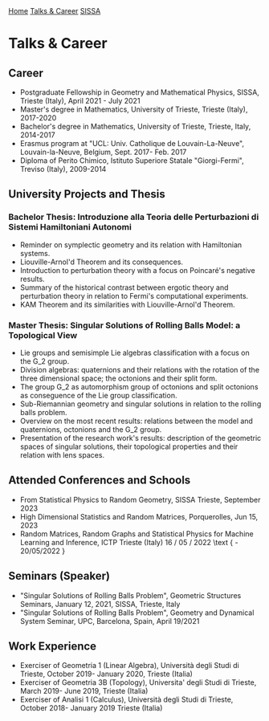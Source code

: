 <div class="topnav">
  <a href="#https://aleetamai.github.io">Home</a>
  <a href="https://aleetamai.github.io/talks&carrer">Talks & Career</a>
  <a href="https://www.sissa.it">SISSA</a>
</div>


# Talks & Career 

## Career
- Postgraduate Fellowship in Geometry and Mathematical Physics, SISSA, Trieste (Italy), April 2021 - July 2021
- Master's degree in Mathematics, University of Trieste, Trieste (Italy), 2017-2020
- Bachelor's degree in Mathematics, University of Trieste, Trieste, Italy, 2014-2017
- Erasmus program at "UCL: Univ. Catholique de Louvain-La-Neuve", Louvain-la-Neuve, Belgium, Sept. 2017- Feb. 2017
- Diploma of Perito Chimico, Istituto Superiore Statale "Giorgi-Fermi", Treviso (Italy), 2009-2014

## University Projects and Thesis

### Bachelor Thesis: Introduzione alla Teoria delle Perturbazioni di Sistemi Hamiltoniani Autonomi
- Reminder on symplectic geometry and its relation with Hamiltonian systems.
- Liouville-Arnol'd Theorem and its consequences.
- Introduction to perturbation theory with a focus on Poincaré's negative results.
- Summary of the historical contrast between ergotic theory and perturbation theory in relation to Fermi's computational experiments.
- KAM Theorem and its similarities with Liouville-Arnol'd Theorem.

### Master Thesis: Singular Solutions of Rolling Balls Model: a Topological View
- Lie groups and semisimple Lie algebras classification with a focus on the G_2 group.
- Division algebras: quaternions and their relations with the rotation of the three dimensional space; the octonions and their split form.
- The group G_2 as automorphism group of octonions and split octonions as conseguence of the Lie group classification.
- Sub-Riemannian geometry and singular solutions in relation to the rolling balls problem.
- Overview on the most recent results: relations between the model and quaternions, octonions and the G_2 group.
- Presentation of the research work's results: description of the geometric spaces of singular solutions, their topological properties and their relation with lens spaces.

## Attended Conferences and Schools
- From Statistical Physics to Random Geometry, SISSA Trieste, September 2023
- High Dimensional Statistics and Random Matrices, Porquerolles, Jun 15, 2023
- Random Matrices, Random Graphs and Statistical Physics for Machine Learning and Inference, ICTP Trieste (Italy) 16 / 05 / 2022 \text { - 20/05/2022 }

## Seminars (Speaker)
- "Singular Solutions of Rolling Balls Problem", Geometric Structures Seminars, January 12, 2021, SISSA, Trieste, Italy
- "Singular Solutions of Rolling Balls Problem", Geometry and Dynamical System Seminar, UPC, Barcelona, Spain, April 19/2021

## Work Experience
- Exerciser of Geometria 1 (Linear Algebra), Università degli Studi di Trieste, October 2019- January 2020, Trieste (Italia)
- Exerciser of Geometria 3B (Topology), Universita' degli Studi di Trieste, March 2019- June 2019, Trieste (Italia)
- Exerciser of Analisi 1 (Calculus), Università degli Studi di Trieste, October 2018- January 2019 Trieste (Italia)
